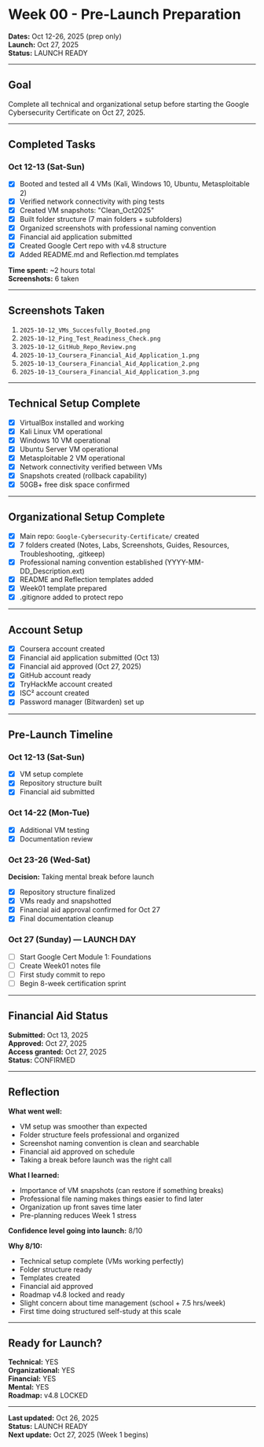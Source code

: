 # Week 00 - Pre-Launch Preparation

**Dates:** Oct 12-26, 2025 (prep only)  
**Launch:** Oct 27, 2025  
**Status:** LAUNCH READY

---

## Goal

Complete all technical and organizational setup before starting the Google Cybersecurity Certificate on Oct 27, 2025.

---

## Completed Tasks

### Oct 12-13 (Sat-Sun)
- [x] Booted and tested all 4 VMs (Kali, Windows 10, Ubuntu, Metasploitable 2)
- [x] Verified network connectivity with ping tests
- [x] Created VM snapshots: "Clean_Oct2025"
- [x] Built folder structure (7 main folders + subfolders)
- [x] Organized screenshots with professional naming convention
- [x] Financial aid application submitted
- [x] Created Google Cert repo with v4.8 structure
- [x] Added README.md and Reflection.md templates

**Time spent:** ~2 hours total  
**Screenshots:** 6 taken

---

## Screenshots Taken

1. `2025-10-12_VMs_Succesfully_Booted.png`
2. `2025-10-12_Ping_Test_Readiness_Check.png`
3. `2025-10-12_GitHub_Repo_Review.png`
4. `2025-10-13_Coursera_Financial_Aid_Application_1.png`
5. `2025-10-13_Coursera_Financial_Aid_Application_2.png`
6. `2025-10-13_Coursera_Financial_Aid_Application_3.png`

---

## Technical Setup Complete

- [x] VirtualBox installed and working
- [x] Kali Linux VM operational
- [x] Windows 10 VM operational
- [x] Ubuntu Server VM operational
- [x] Metasploitable 2 VM operational
- [x] Network connectivity verified between VMs
- [x] Snapshots created (rollback capability)
- [x] 50GB+ free disk space confirmed

---

## Organizational Setup Complete

- [x] Main repo: `Google-Cybersecurity-Certificate/` created
- [x] 7 folders created (Notes, Labs, Screenshots, Guides, Resources, Troubleshooting, .gitkeep)
- [x] Professional naming convention established (YYYY-MM-DD_Description.ext)
- [x] README and Reflection templates added
- [x] Week01 template prepared
- [x] .gitignore added to protect repo

---

## Account Setup

- [x] Coursera account created
- [x] Financial aid application submitted (Oct 13)
- [x] Financial aid approved (Oct 27, 2025)
- [x] GitHub account ready
- [x] TryHackMe account created
- [x] ISC² account created
- [x] Password manager (Bitwarden) set up

---

## Pre-Launch Timeline

### Oct 12-13 (Sat-Sun)
- [x] VM setup complete
- [x] Repository structure built
- [x] Financial aid submitted

### Oct 14-22 (Mon-Tue)
- [x] Additional VM testing
- [x] Documentation review

### Oct 23-26 (Wed-Sat)
**Decision:** Taking mental break before launch
- [x] Repository structure finalized
- [x] VMs ready and snapshotted
- [x] Financial aid approval confirmed for Oct 27
- [x] Final documentation cleanup

### Oct 27 (Sunday) — LAUNCH DAY
- [ ] Start Google Cert Module 1: Foundations
- [ ] Create Week01 notes file
- [ ] First study commit to repo
- [ ] Begin 8-week certification sprint

---

## Financial Aid Status

**Submitted:** Oct 13, 2025  
**Approved:** Oct 27, 2025  
**Access granted:** Oct 27, 2025  
**Status:** CONFIRMED

---

## Reflection

**What went well:**
- VM setup was smoother than expected
- Folder structure feels professional and organized
- Screenshot naming convention is clean and searchable
- Financial aid approved on schedule
- Taking a break before launch was the right call

**What I learned:**
- Importance of VM snapshots (can restore if something breaks)
- Professional file naming makes things easier to find later
- Organization up front saves time later
- Pre-planning reduces Week 1 stress

**Confidence level going into launch:** 8/10

**Why 8/10:**
- Technical setup complete (VMs working perfectly)
- Folder structure ready
- Templates created
- Financial aid approved
- Roadmap v4.8 locked and ready
- Slight concern about time management (school + 7.5 hrs/week)
- First time doing structured self-study at this scale

---

## Ready for Launch?

**Technical:** YES  
**Organizational:** YES  
**Financial:** YES  
**Mental:** YES  
**Roadmap:** v4.8 LOCKED

---

**Last updated:** Oct 26, 2025  
**Status:** LAUNCH READY  
**Next update:** Oct 27, 2025 (Week 1 begins)
